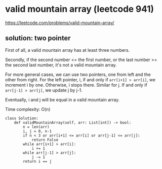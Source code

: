 # valid mountain array (leetcode 941)

https://leetcode.com/problems/valid-mountain-array/

## solution: two pointer

First of all, a valid mountain array has at least three numbers.

Secondly, if the second number <= the first number, or the last number >= the second last number, it's not a valid mountain array.

For more general cases, we can use two pointers, one from left and the other from right. 
For the left pointer, i, if and only if `arr[i+1] > arr[i]`, we increment i by one. Otherwise, i stops there.
Similar for j. If and only if `arr[j-1] > arr[j]`, we update j by j-1.

Eventually, i and j will be equal in a valid mountain array.

Time complexity: O(n)

```
class Solution:
    def validMountainArray(self, arr: List[int]) -> bool:
        n = len(arr)
        i, j = 0, n-1
        if n < 3 or arr[i+1] <= arr[i] or arr[j-1] <= arr[j]:
            return False
        while arr[i+1] > arr[i]:
            i += 1
        while arr[j-1] > arr[j]:
            j -= 1
        return i == j
```
